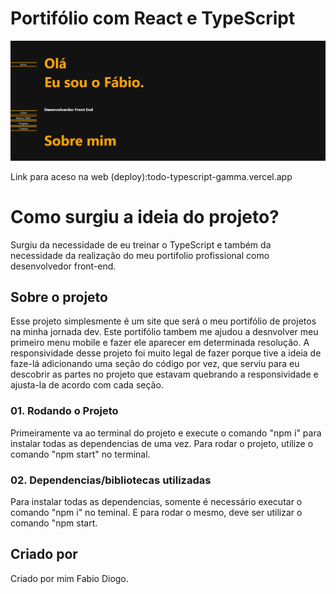 # Portifólio com React e TypeScript

![Print da pagina](./public/Screenshot_portifolio.png)


Link para aceso na web (deploy):todo-typescript-gamma.vercel.app

# Como surgiu a ideia do projeto?

Surgiu da necessidade de eu treinar o TypeScript e também da necessidade da realização do meu portifolio profissional como desenvolvedor front-end.

## Sobre o projeto

Esse projeto simplesmente é um site que será o meu portifólio de projetos na minha jornada dev.
Este portifólio tambem me ajudou a desnvolver meu primeiro menu mobile e fazer ele aparecer em determinada resolução.
A responsividade desse projeto foi muito legal de fazer porque tive a ideia de faze-lá adicionando uma seção do código por vez, que serviu para eu descobrir as partes no projeto que estavam quebrando a responsividade e ajusta-la de acordo com cada seção.


### 01. Rodando o Projeto
Primeiramente va ao terminal do projeto e execute o comando "npm i" para instalar todas as dependencias de uma vez.
Para rodar o projeto, utilize o comando "npm start" no terminal.


### 02. Dependencias/bibliotecas utilizadas

Para instalar todas as dependencias, somente é necessário executar o comando "npm i" no teminal.
E para rodar o mesmo, deve ser utilizar o comando "npm start.

## Criado por

Criado por mim Fabio Diogo. 
